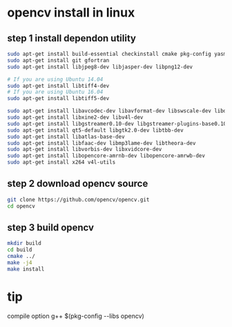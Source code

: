 # opencv install in linux

## step 1 install dependon utility

```bash
sudo apt-get install build-essential checkinstall cmake pkg-config yasm
sudo apt-get install git gfortran
sudo apt-get install libjpeg8-dev libjasper-dev libpng12-dev

# If you are using Ubuntu 14.04
sudo apt-get install libtiff4-dev
# If you are using Ubuntu 16.04
sudo apt-get install libtiff5-dev

sudo apt-get install libavcodec-dev libavformat-dev libswscale-dev libdc1394-22-dev
sudo apt-get install libxine2-dev libv4l-dev
sudo apt-get install libgstreamer0.10-dev libgstreamer-plugins-base0.10-dev
sudo apt-get install qt5-default libgtk2.0-dev libtbb-dev
sudo apt-get install libatlas-base-dev
sudo apt-get install libfaac-dev libmp3lame-dev libtheora-dev
sudo apt-get install libvorbis-dev libxvidcore-dev
sudo apt-get install libopencore-amrnb-dev libopencore-amrwb-dev
sudo apt-get install x264 v4l-utils
```

## step 2 download opencv source
```bash
git clone https://github.com/opencv/opencv.git
cd opencv
```

## step 3 build opencv
```bash
mkdir build
cd build
cmake ../
make -j4
make install
```

# tip
compile option
g++ $(pkg-config --libs opencv)
